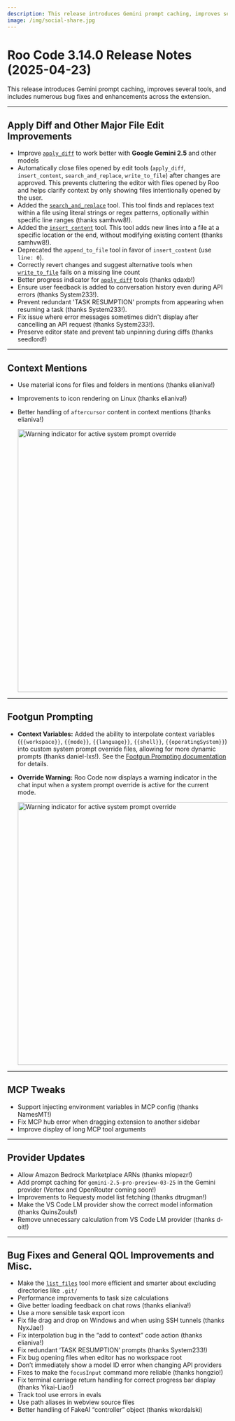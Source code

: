 ```yaml
---
description: This release introduces Gemini prompt caching, improves several tools, and includes numerous bug fixes and enhancements across the extension.
image: /img/social-share.jpg
---
```


# Roo Code 3.14.0 Release Notes (2025-04-23)

This release introduces Gemini prompt caching, improves several tools, and includes numerous bug fixes and enhancements across the extension.

---

## Apply Diff and Other Major File Edit Improvements

*   Improve [`apply_diff`](/advanced-usage/available-tools/apply-diff) to work better with **Google Gemini 2.5** and other models
*   Automatically close files opened by edit tools (`apply_diff`, `insert_content`, `search_and_replace`, `write_to_file`) after changes are approved. This prevents cluttering the editor with files opened by Roo and helps clarify context by only showing files intentionally opened by the user.
*   Added the [`search_and_replace`](/advanced-usage/available-tools/search-and-replace) tool. This tool finds and replaces text within a file using literal strings or regex patterns, optionally within specific line ranges (thanks samhvw8!).
*   Added the [`insert_content`](/advanced-usage/available-tools/insert-content) tool. This tool adds new lines into a file at a specific location or the end, without modifying existing content (thanks samhvw8!).
*   Deprecated the `append_to_file` tool in favor of `insert_content` (use `line: 0`).
*   Correctly revert changes and suggest alternative tools when [`write_to_file`](/advanced-usage/available-tools/write-to-file) fails on a missing line count
*   Better progress indicator for [`apply_diff`](/advanced-usage/available-tools/apply-diff) tools (thanks qdaxb!)
*   Ensure user feedback is added to conversation history even during API errors (thanks System233!).
*   Prevent redundant 'TASK RESUMPTION' prompts from appearing when resuming a task (thanks System233!).
*   Fix issue where error messages sometimes didn't display after cancelling an API request (thanks System233!).
*   Preserve editor state and prevent tab unpinning during diffs (thanks seedlord!)

---

## Context Mentions

*   Use material icons for files and folders in mentions (thanks elianiva!)
*   Improvements to icon rendering on Linux (thanks elianiva!)
*   Better handling of `aftercursor` content in context mentions (thanks elianiva!)

    <img src="/img/v3.14.0/v3.14.0.png" alt="Warning indicator for active system prompt override" width="600" />

---

## Footgun Prompting

*   **Context Variables:** Added the ability to interpolate context variables (`{{workspace}}`, `{{mode}}`, `{{language}}`, `{{shell}}`, `{{operatingSystem}}`) into custom system prompt override files, allowing for more dynamic prompts (thanks daniel-lxs!). See the [Footgun Prompting documentation](/advanced-usage/footgun-prompting#using-context-variables) for details.
*   **Override Warning:** Roo Code now displays a warning indicator in the chat input when a system prompt override is active for the current mode.

    <img src="/img/footgun-prompting/footgun-prompting-1.png" alt="Warning indicator for active system prompt override" width="600" />

---

## MCP Tweaks

*   Support injecting environment variables in MCP config (thanks NamesMT!)
*   Fix MCP hub error when dragging extension to another sidebar
*   Improve display of long MCP tool arguments

---

## Provider Updates

*   Allow Amazon Bedrock Marketplace ARNs (thanks mlopezr!)
*   Add prompt caching for `gemini-2.5-pro-preview-03-25` in the Gemini provider (Vertex and OpenRouter coming soon!)
*   Improvements to Requesty model list fetching (thanks dtrugman!)
*   Make the VS Code LM provider show the correct model information (thanks QuinsZouls!)
*   Remove unnecessary calculation from VS Code LM provider (thanks d-oit!)

---

## Bug Fixes and General QOL Improvements and Misc.

*   Make the [`list_files`](/advanced-usage/available-tools/list-files) tool more efficient and smarter about excluding directories like `.git/`
*   Performance improvements to task size calculations
*   Give better loading feedback on chat rows (thanks elianiva!)
*   Use a more sensible task export icon
*   Fix file drag and drop on Windows and when using SSH tunnels (thanks NyxJae!)
*   Fix interpolation bug in the “add to context” code action (thanks elianiva!)
*   Fix redundant ‘TASK RESUMPTION’ prompts (thanks System233!)
*   Fix bug opening files when editor has no workspace root
*   Don’t immediately show a model ID error when changing API providers
*   Fixes to make the `focusInput` command more reliable (thanks hongzio!)
*   Fix terminal carriage return handling for correct progress bar display (thanks Yikai-Liao!)
*   Track tool use errors in evals
*   Use path aliases in webview source files
*   Better handling of FakeAI “controller” object (thanks wkordalski)
